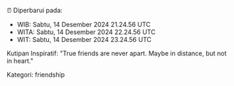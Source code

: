 ⏰ Diperbarui pada:
- WIB: Sabtu, 14 Desember 2024 21.24.56 UTC
- WITA: Sabtu, 14 Desember 2024 22.24.56 UTC
- WIT: Sabtu, 14 Desember 2024 23.24.56 UTC

Kutipan Inspiratif:
"True friends are never apart. Maybe in distance, but not in heart."


Kategori: friendship

